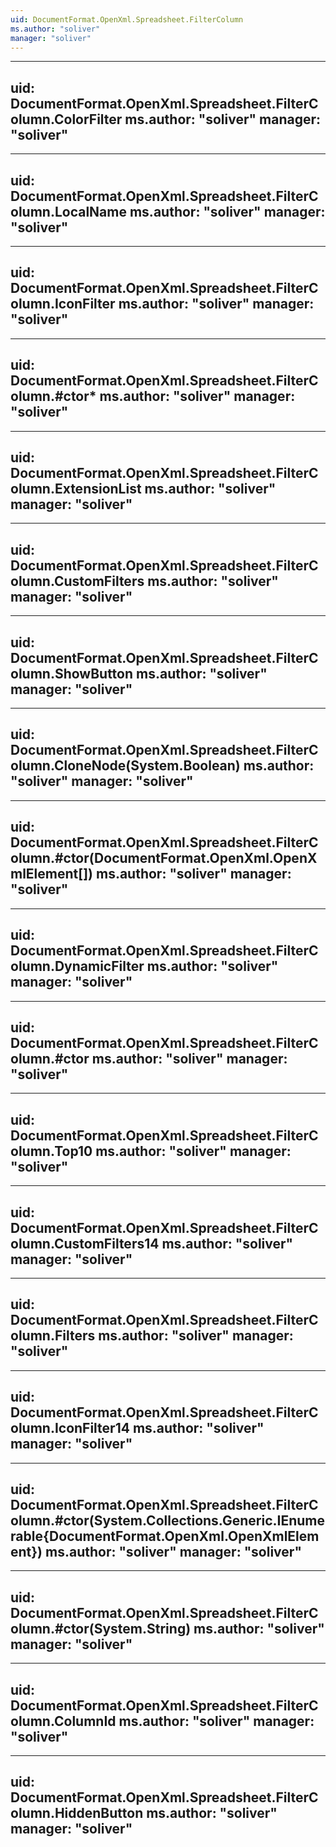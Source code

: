 ```yaml
---
uid: DocumentFormat.OpenXml.Spreadsheet.FilterColumn
ms.author: "soliver"
manager: "soliver"
---
```


---
uid: DocumentFormat.OpenXml.Spreadsheet.FilterColumn.ColorFilter
ms.author: "soliver"
manager: "soliver"
---

---
uid: DocumentFormat.OpenXml.Spreadsheet.FilterColumn.LocalName
ms.author: "soliver"
manager: "soliver"
---

---
uid: DocumentFormat.OpenXml.Spreadsheet.FilterColumn.IconFilter
ms.author: "soliver"
manager: "soliver"
---

---
uid: DocumentFormat.OpenXml.Spreadsheet.FilterColumn.#ctor*
ms.author: "soliver"
manager: "soliver"
---

---
uid: DocumentFormat.OpenXml.Spreadsheet.FilterColumn.ExtensionList
ms.author: "soliver"
manager: "soliver"
---

---
uid: DocumentFormat.OpenXml.Spreadsheet.FilterColumn.CustomFilters
ms.author: "soliver"
manager: "soliver"
---

---
uid: DocumentFormat.OpenXml.Spreadsheet.FilterColumn.ShowButton
ms.author: "soliver"
manager: "soliver"
---

---
uid: DocumentFormat.OpenXml.Spreadsheet.FilterColumn.CloneNode(System.Boolean)
ms.author: "soliver"
manager: "soliver"
---

---
uid: DocumentFormat.OpenXml.Spreadsheet.FilterColumn.#ctor(DocumentFormat.OpenXml.OpenXmlElement[])
ms.author: "soliver"
manager: "soliver"
---

---
uid: DocumentFormat.OpenXml.Spreadsheet.FilterColumn.DynamicFilter
ms.author: "soliver"
manager: "soliver"
---

---
uid: DocumentFormat.OpenXml.Spreadsheet.FilterColumn.#ctor
ms.author: "soliver"
manager: "soliver"
---

---
uid: DocumentFormat.OpenXml.Spreadsheet.FilterColumn.Top10
ms.author: "soliver"
manager: "soliver"
---

---
uid: DocumentFormat.OpenXml.Spreadsheet.FilterColumn.CustomFilters14
ms.author: "soliver"
manager: "soliver"
---

---
uid: DocumentFormat.OpenXml.Spreadsheet.FilterColumn.Filters
ms.author: "soliver"
manager: "soliver"
---

---
uid: DocumentFormat.OpenXml.Spreadsheet.FilterColumn.IconFilter14
ms.author: "soliver"
manager: "soliver"
---

---
uid: DocumentFormat.OpenXml.Spreadsheet.FilterColumn.#ctor(System.Collections.Generic.IEnumerable{DocumentFormat.OpenXml.OpenXmlElement})
ms.author: "soliver"
manager: "soliver"
---

---
uid: DocumentFormat.OpenXml.Spreadsheet.FilterColumn.#ctor(System.String)
ms.author: "soliver"
manager: "soliver"
---

---
uid: DocumentFormat.OpenXml.Spreadsheet.FilterColumn.ColumnId
ms.author: "soliver"
manager: "soliver"
---

---
uid: DocumentFormat.OpenXml.Spreadsheet.FilterColumn.HiddenButton
ms.author: "soliver"
manager: "soliver"
---
